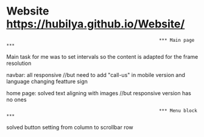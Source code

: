 # Website https://hubilya.github.io/Website/

                                                            *** Main page ***
Main task for me was to set intervals so the content is adapted for the frame resolution 

navbar: all responsive
//but need to add "call-us" in mobile version and language changing featture sign

home page: solved text aligning with images 
//but responsive version has no ones 

                                                            *** Menu block ***
solved button setting from column to scrollbar row

                                                            
                                                                



